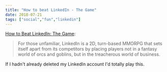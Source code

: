 ```yaml
---
title: "How to beat LinkedIn - The Game"
date: 2018-07-21
tags: ["social","fun","linkedin"]
---
```


[How to Beat LinkedIn: The Game](https://theoutline.com/post/5495/how-to-beat-linked-in-the-game):

> For those unfamiliar, LinkedIn is a 2D, turn-based MMORPG that sets itself apart from its competitors by placing players not in a fantasy world of orcs and goblins, but in the treacherous world of business.

If I hadn't already deleted my LinkedIn account I'd totally play this.
